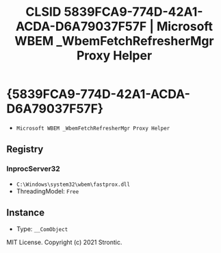 ﻿---
title: "CLSID 5839FCA9-774D-42A1-ACDA-D6A79037F57F | Microsoft WBEM _WbemFetchRefresherMgr Proxy Helper"
excerpt: What is COM-Object CLSID 5839FCA9-774D-42A1-ACDA-D6A79037F57F?
---

# {5839FCA9-774D-42A1-ACDA-D6A79037F57F}

* `Microsoft WBEM _WbemFetchRefresherMgr Proxy Helper`

## Registry


### InprocServer32

* `C:\Windows\system32\wbem\fastprox.dll`
* ThreadingModel: `Free`

## Instance

* Type: `__ComObject`

MIT License. Copyright (c) 2021 Strontic.


